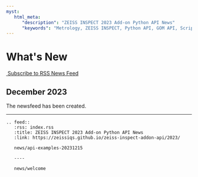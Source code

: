 ```yaml
---
myst:
   html_meta:
      "description": "ZEISS INSPECT 2023 Add-on Python API News"
      "keywords": "Metrology, ZEISS INSPECT, Python API, GOM API, Scripting, Add-ons, How-tos, Examples, Specification, Documentation, News, Newsfeed, RSS"
--- 
```


# What's New

<a href="index.rss">&#x200B;<i class="fa fa-rss-square"></i> Subscribe to RSS News Feed</a>

## December 2023

The newsfeed has been created.
<hr/>

```{eval-rst}
.. feed::
   :rss: index.rss
   :title: ZEISS INSPECT 2023 Add-on Python API News
   :link: https://zeissiqs.github.io/zeiss-inspect-addon-api/2023/

   news/api-examples-20231215

   ----

   news/welcome
```
